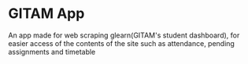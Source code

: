 # GITAM App
An app made for web scraping glearn(GITAM's student dashboard), for easier access of the contents of the site such as attendance, pending assignments and timetable 
